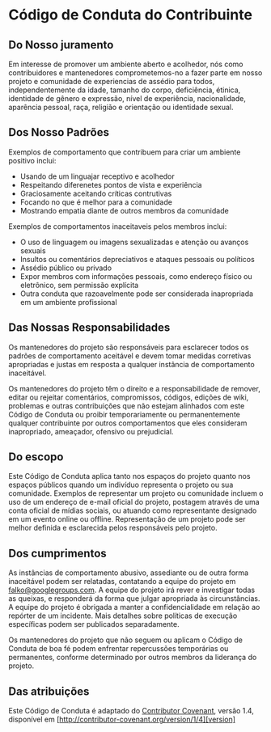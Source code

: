 # Código de Conduta do Contribuinte

## Do Nosso juramento

Em interesse de promover um ambiente aberto e acolhedor, nós como contribuidores e mantenedores comprometemos-no a fazer parte em nosso projeto e comunidade de experiencias de assédio para todos, independentemente da idade, tamanho do corpo, deficiência, étinica, identidade de gênero e expressão, nível de experiência, nacionalidade, aparência pessoal, raça, religião e orientação ou identidade sexual.

## Dos Nosso Padrões

Exemplos de comportamento que contribuem para criar um ambiente positivo inclui:

* Usando de um linguajar receptivo e acolhedor
* Respeitando diferenetes pontos de vista e experiência
* Graciosamente aceitando críticas contrutivas
* Focando no que é melhor para a comunidade
* Mostrando empatia diante de outros membros da comunidade

Exemplos de comportamentos inaceitaveis pelos membros inclui:

* O uso de linguagem ou imagens sexualizadas e atenção ou avanços sexuais
* Insultos ou comentários depreciativos e ataques pessoais ou políticos
* Assédio público ou privado
* Expor membros com informações pessoais, como endereço físico ou eletrônico, sem permissão explícita
* Outra conduta que razoavelmente pode ser considerada inapropriada em um ambiente profissional

## Das Nossas Responsabilidades

Os mantenedores do projeto são responsáveis para esclarecer todos os padrões de comportamento aceitável e devem tomar medidas corretivas apropriadas e justas em resposta a qualquer instância de comportamento inaceitável.

Os mantenedores do projeto têm o direito e a responsabilidade de remover, editar ou rejeitar comentários, compromissos, códigos, edições de wiki, problemas e outras contribuições que não estejam alinhados com este Código de Conduta ou proibir temporariamente ou permanentemente qualquer contribuinte por outros comportamentos que eles consideram inapropriado, ameaçador, ofensivo ou prejudicial.

## Do escopo

Este Código de Conduta aplica tanto nos espaços do projeto quanto nos espaços públicos quando um indivíduo representa o projeto ou sua comunidade. Exemplos de representar um projeto ou comunidade incluem o uso de um endereço de e-mail oficial do projeto, postagem através de uma conta oficial de mídias sociais, ou atuando como representante designado em um evento online ou offline. Representação de um projeto pode ser melhor definida e esclarecida pelos responsáveis ​​pelo projeto.

## Dos cumprimentos

As instâncias de comportamento abusivo, assediante ou de outra forma inaceitável podem ser relatadas, contatando a equipe do projeto em falko@googlegroups.com. A equipe do projeto irá rever e investigar todas as queixas, e responderá da forma que julgar apropriada às circunstâncias. A equipe do projeto é obrigada a manter a confidencialidade em relação ao repórter de um incidente. Mais detalhes sobre políticas de execução específicas podem ser publicados separadamente.

Os mantenedores do projeto que não seguem ou aplicam o Código de Conduta de boa fé podem enfrentar repercussões temporárias ou permanentes, conforme determinado por outros membros da liderança do projeto.

## Das atribuições

Este Código de Conduta é adaptado do [Contributor Covenant][homepage], versão 1.4, disponível em [http://contributor-covenant.org/version/1/4][version]

[homepage]: http://contributor-covenant.org
[version]: http://contributor-covenant.org/version/1/4/